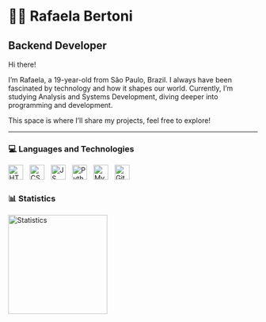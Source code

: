 # 👩‍💻 Rafaela Bertoni
**Backend Developer**
---

Hi there!

I’m Rafaela, a 19-year-old from São Paulo, Brazil.
I always have been fascinated by technology and how it shapes our world. Currently, I’m studying Analysis and Systems Development, diving deeper into programming and development.

This space is where I’ll share my projects, feel free to explore!

---

### 💻 Languages and Technologies

<img 
    align="left"
    alt="HTML"
    title="HTML"
    width="30px"
    style="padding-right: 10px;"
    src="https://cdn.jsdelivr.net/gh/devicons/devicon@latest/icons/html5/html5-original.svg" 
/>

<img 
    align="left"
    alt="CSS"
    title="CSS"
    width="30px"
    style="padding-right: 10px;"
    src="https://cdn.jsdelivr.net/gh/devicons/devicon@latest/icons/css3/css3-original.svg"       
/>      

<img 
    align="left"
    alt="JS"
    title="JS"
    width="30px"
    style="padding-right: 10px;"
    src="https://cdn.jsdelivr.net/gh/devicons/devicon@latest/icons/javascript/javascript-original.svg"       
/>   

<img 
    align="left"
    alt="Python"
    title="Python"
    width="30px"
    style="padding-right: 10px;"
    src="https://cdn.jsdelivr.net/gh/devicons/devicon@latest/icons/python/python-original.svg"       
/>  

<img 
    align="left"
    alt="MySql"
    title="MySql"
    width="30px"
    style="padding-right: 10px;"
    src="https://cdn.jsdelivr.net/gh/devicons/devicon@latest/icons/mysql/mysql-plain-wordmark.svg"       
/>  

<img 
    align="left"
    alt="Git"
    title="Git"
    width="30px"
    style="padding-right: 10px;"
    src="https://cdn.jsdelivr.net/gh/devicons/devicon@latest/icons/git/git-original.svg"       
/> 

<br/>
<br/>

### 📊 Statistics
<p>

<img 
    align="left"
    alt="Statistics"
    height="200"
    style="padding-right: 10px;"
    src="https://github-readme-stats.vercel.app/api/top-langs/?username=R4fael4&theme=tokyonight"       
/> 

</p>
